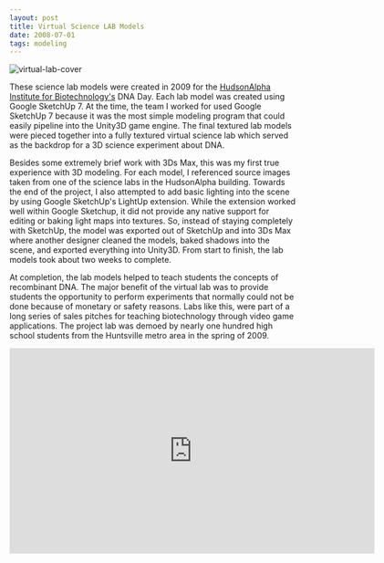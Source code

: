 ```yaml
---
layout: post
title: Virtual Science LAB Models
date: 2008-07-01 
tags: modeling
---
```


![virtual-lab-cover](https://s3.us-east-2.amazonaws.com/jarrodparkes.com/virtual-lab-model-cover.png "Virtual Science LAB Models")

These science lab models were created in 2009 for the [HudsonAlpha Institute for Biotechnology's](http://www.hudsonalpha.org/) DNA Day. Each lab model was created using Google SketchUp 7. At the time, the team I worked for used Google SketchUp 7 because it was the most simple modeling program that could easily pipeline into the Unity3D game engine. The final textured lab models were pieced together into a fully textured virtual science lab which served as the backdrop for a 3D science experiment about DNA.

Besides some extremely brief work with 3Ds Max, this was my first true experience with 3D modeling. For each model, I referenced source images taken from one of the science labs in the HudsonAlpha building. Towards the end of the project, I also attempted to add basic lighting into the scene by using Google SketchUp's LightUp extension. While the extension worked well within Google Sketchup, it did not provide any native support for editing or baking light maps into textures. So, instead of staying completely with SketchUp, the model was exported out of SketchUp and into 3Ds Max where another designer cleaned the models, baked shadows into the scene, and exported everything into Unity3D. From start to finish, the lab models took about two weeks to complete.

At completion, the lab models helped to teach students the concepts of recombinant DNA. The major benefit of the virtual lab was to provide students the opportunity to perform experiments that normally could not be done because of monetary or safety reasons. Labs like this, were part of a long series of sales pitches for teaching biotechnology through video game applications. The project lab was demoed by nearly one hundred high school students from the Huntsville metro area in the spring of 2009.

<div class="video-wrapper">
    <iframe width="640" height="360" src="https://www.youtube.com/embed/il0mqI433aY" frameborder="0" allowfullscreen></iframe>
</div>